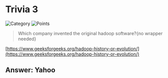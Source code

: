 # Trivia 3

![Category](http://img.shields.io/badge/Category-Trivia-orange?style=for-the-badge) ![Points](http://img.shields.io/badge/Points-100-brightgreen?style=for-the-badge)

> Which company invented the original hadoop software?{no wrapper needed}

[https://www.geeksforgeeks.org/hadoop-history-or-evolution/](https://www.geeksforgeeks.org/hadoop-history-or-evolution/)

## Answer: Yahoo
